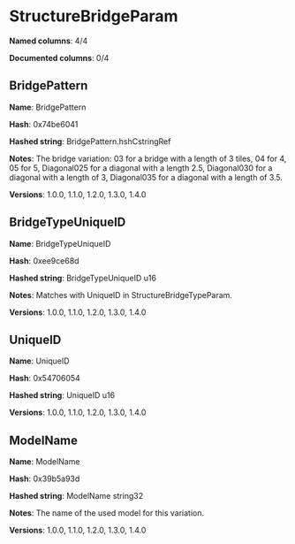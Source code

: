 # StructureBridgeParam
**Named columns**: 4/4

**Documented columns**: 0/4

## BridgePattern

**Name**: BridgePattern

**Hash**: 0x74be6041

**Hashed string**: BridgePattern.hshCstringRef

**Notes**: The bridge variation: 03 for a bridge with a length of 3 tiles, 04 for 4, 05 for 5, Diagonal025 for a diagonal with a length 2.5, Diagonal030 for a diagonal with a length of 3, Diagonal035 for a diagonal with a length of 3.5.

**Versions**: 1.0.0, 1.1.0, 1.2.0, 1.3.0, 1.4.0

## BridgeTypeUniqueID

**Name**: BridgeTypeUniqueID

**Hash**: 0xee9ce68d

**Hashed string**: BridgeTypeUniqueID u16

**Notes**: Matches with UniqueID in StructureBridgeTypeParam.

**Versions**: 1.0.0, 1.1.0, 1.2.0, 1.3.0, 1.4.0

## UniqueID

**Name**: UniqueID

**Hash**: 0x54706054

**Hashed string**: UniqueID u16

**Versions**: 1.0.0, 1.1.0, 1.2.0, 1.3.0, 1.4.0

## ModelName

**Name**: ModelName

**Hash**: 0x39b5a93d

**Hashed string**: ModelName string32

**Notes**: The name of the used model for this variation.

**Versions**: 1.0.0, 1.1.0, 1.2.0, 1.3.0, 1.4.0

